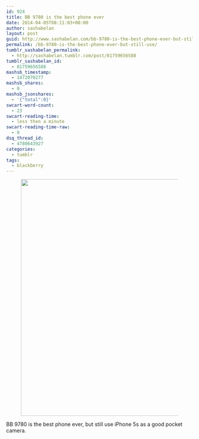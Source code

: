```yaml
---
id: 924
title: BB 9780 is the best phone ever
date: 2014-04-05T08:11:03+00:00
author: sashabelan
layout: post
guid: http://www.sashabelan.com/bb-9780-is-the-best-phone-ever-but-still-use/
permalink: /bb-9780-is-the-best-phone-ever-but-still-use/
tumblr_sashabelan_permalink:
  - http://sashabelan.tumblr.com/post/81759656588
tumblr_sashabelan_id:
  - 81759656588
mashsb_timestamp:
  - 1472070277
mashsb_shares:
  - 0
mashsb_jsonshares:
  - '{"total":0}'
swcart-word-count:
  - 23
swcart-reading-time:
  - less then a minute
swcart-reading-time-raw:
  - 0
dsq_thread_id:
  - 4780643927
categories:
  - tumblr
tags:
  - blackberry
---
```

<div id='gallery-602' class='gallery galleryid-924 gallery-columns-1 gallery-size-full'>
  <figure class='gallery-item'> 
  
  <div class='gallery-icon landscape'>
    <img width="640" height="640" src="http://www.sashabelan.ru/wp-content/uploads/2014/04/tumblr_n3jtehMpqo1qarj97o1_1280.jpg" class="attachment-full size-full" alt="" srcset="http://www.sashabelan.ru/wp-content/uploads/2014/04/tumblr_n3jtehMpqo1qarj97o1_1280.jpg 640w, http://www.sashabelan.ru/wp-content/uploads/2014/04/tumblr_n3jtehMpqo1qarj97o1_1280-150x150.jpg 150w, http://www.sashabelan.ru/wp-content/uploads/2014/04/tumblr_n3jtehMpqo1qarj97o1_1280-300x300.jpg 300w, http://www.sashabelan.ru/wp-content/uploads/2014/04/tumblr_n3jtehMpqo1qarj97o1_1280-230x230.jpg 230w, http://www.sashabelan.ru/wp-content/uploads/2014/04/tumblr_n3jtehMpqo1qarj97o1_1280-350x350.jpg 350w" sizes="(max-width: 640px) 100vw, 640px" />
  </div></figure>
</div>

BB 9780 is the best phone ever, but still use iPhone 5s as a good pocket camera.